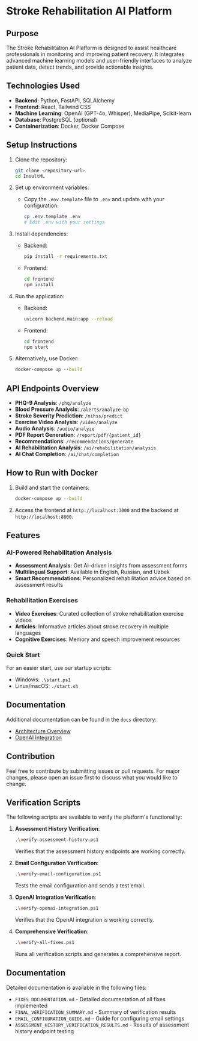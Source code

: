 # Stroke Rehabilitation AI Platform

## Purpose
The Stroke Rehabilitation AI Platform is designed to assist healthcare professionals in monitoring and improving patient recovery. It integrates advanced machine learning models and user-friendly interfaces to analyze patient data, detect trends, and provide actionable insights.

## Technologies Used
- **Backend**: Python, FastAPI, SQLAlchemy
- **Frontend**: React, Tailwind CSS
- **Machine Learning**: OpenAI (GPT-4o, Whisper), MediaPipe, Scikit-learn
- **Database**: PostgreSQL (optional)
- **Containerization**: Docker, Docker Compose

## Setup Instructions
1. Clone the repository:
   ```bash
   git clone <repository-url>
   cd InsultML
   ```
2. Set up environment variables:
   - Copy the `.env.template` file to `.env` and update with your configuration:
     ```bash
     cp .env.template .env
     # Edit .env with your settings
     ```

3. Install dependencies:
   - Backend:
     ```bash
     pip install -r requirements.txt
     ```
   - Frontend:
     ```bash
     cd frontend
     npm install
     ```
4. Run the application:
   - Backend:
     ```bash
     uvicorn backend.main:app --reload
     ```
   - Frontend:
     ```bash
     cd frontend
     npm start
     ```
5. Alternatively, use Docker:
   ```bash
   docker-compose up --build
   ```

## API Endpoints Overview
- **PHQ-9 Analysis**: `/phq/analyze`
- **Blood Pressure Analysis**: `/alerts/analyze-bp`
- **Stroke Severity Prediction**: `/nihss/predict`
- **Exercise Video Analysis**: `/video/analyze`
- **Audio Analysis**: `/audio/analyze`
- **PDF Report Generation**: `/report/pdf/{patient_id}`
- **Recommendations**: `/recommendations/generate`
- **AI Rehabilitation Analysis**: `/ai/rehabilitation/analysis`
- **AI Chat Completion**: `/ai/chat/completion`

## How to Run with Docker
1. Build and start the containers:
   ```bash
   docker-compose up --build
   ```
2. Access the frontend at `http://localhost:3000` and the backend at `http://localhost:8000`.

## Features

### AI-Powered Rehabilitation Analysis
- **Assessment Analysis**: Get AI-driven insights from assessment forms
- **Multilingual Support**: Available in English, Russian, and Uzbek
- **Smart Recommendations**: Personalized rehabilitation advice based on assessment results

### Rehabilitation Exercises
- **Video Exercises**: Curated collection of stroke rehabilitation exercise videos
- **Articles**: Informative articles about stroke recovery in multiple languages
- **Cognitive Exercises**: Memory and speech improvement resources

### Quick Start
For an easier start, use our startup scripts:
- Windows: `.\start.ps1`
- Linux/macOS: `./start.sh`

## Documentation
Additional documentation can be found in the `docs` directory:
- [Architecture Overview](docs/architecture.md)
- [OpenAI Integration](docs/openai_integration.md)

## Contribution
Feel free to contribute by submitting issues or pull requests. For major changes, please open an issue first to discuss what you would like to change.

## Verification Scripts

The following scripts are available to verify the platform's functionality:

1. **Assessment History Verification**:
   ```bash
   .\verify-assessment-history.ps1
   ```
   Verifies that the assessment history endpoints are working correctly.

2. **Email Configuration Verification**:
   ```bash
   .\verify-email-configuration.ps1
   ```
   Tests the email configuration and sends a test email.

3. **OpenAI Integration Verification**:
   ```bash
   .\verify-openai-integration.ps1
   ```
   Verifies that the OpenAI integration is working correctly.

4. **Comprehensive Verification**:
   ```bash
   .\verify-all-fixes.ps1
   ```
   Runs all verification scripts and generates a comprehensive report.

## Documentation

Detailed documentation is available in the following files:

- `FIXES_DOCUMENTATION.md` - Detailed documentation of all fixes implemented
- `FINAL_VERIFICATION_SUMMARY.md` - Summary of verification results
- `EMAIL_CONFIGURATION_GUIDE.md` - Guide for configuring email settings
- `ASSESSMENT_HISTORY_VERIFICATION_RESULTS.md` - Results of assessment history endpoint testing